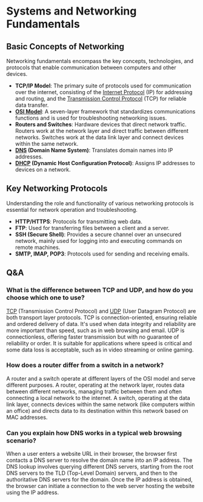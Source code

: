 # Systems and Networking Fundamentals

## Basic Concepts of Networking

Networking fundamentals encompass the key concepts, technologies, and protocols that enable communication between
computers and other devices.

- **TCP/IP Model**: The primary suite of protocols used for communication over the internet, consisting of the
  [Internet Protocol](communication-protocols.md#internet-protocol-ip) (IP) for addressing and routing, and the
  [Transmission Control Protocol](communication-protocols.md#transmission-control-protocol-tcp) (TCP) for reliable data
  transfer.
- **[OSI Model](osi-model.md)**: A seven-layer framework that standardizes communications functions and is used for
  troubleshooting networking issues.
- **Routers and Switches**: Hardware devices that direct network traffic. Routers work at the network layer and
  direct traffic between different networks. Switches work at the data link layer and connect devices within the
  same network.
- **[DNS](dns.md) (Domain Name System)**: Translates domain names into IP addresses.
- **[DHCP](dhcp.md) (Dynamic Host Configuration Protocol)**: Assigns IP addresses to devices on a network.

## Key Networking Protocols

Understanding the role and functionality of various networking protocols is essential for network operation and
troubleshooting.

- **HTTP/HTTPS**: Protocols for transmitting web data.
- **FTP**: Used for transferring files between a client and a server.
- **SSH (Secure Shell)**: Provides a secure channel over an unsecured network, mainly used for logging into and
  executing commands on remote machines.
- **SMTP, IMAP, POP3**: Protocols used for sending and receiving emails.

## Q&A

### What is the difference between TCP and UDP, and how do you choose which one to use?

[TCP](communication-protocols.md#transmission-control-protocol-tcp) (Transmission Control Protocol) and
[UDP](communication-protocols.md#user-datagram-protocol-udp) (User Datagram Protocol) are both transport layer
protocols. TCP is connection-oriented, ensuring reliable and ordered delivery of data. It's used when data integrity and
reliability are more important than speed, such as in web browsing and email. UDP is connectionless, offering faster
transmission but with no guarantee of reliability or order. It is suitable for applications where speed is critical and
some data loss is acceptable, such as in video streaming or online gaming.

### How does a router differ from a switch in a network?

A router and a switch operate at different layers of the OSI model and serve different purposes. A router,
operating at the network layer, routes data between different networks, managing traffic between them and often
connecting a local network to the internet. A switch, operating at the data link layer, connects devices within the same
network (like computers within an office) and directs data to its destination within this network based on MAC
addresses.

### Can you explain how DNS works in a typical web browsing scenario?

When a user enters a website URL in their browser, the browser first contacts a DNS server to resolve the
domain name into an IP address. The DNS lookup involves querying different DNS servers, starting from the root DNS
servers to the TLD (Top-Level Domain) servers, and then to the authoritative DNS servers for the domain. Once the IP
address is obtained, the browser can initiate a connection to the web server hosting the website using the IP address.